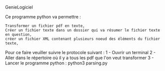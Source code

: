 GenieLogiciel

Ce programme python va permettre :

    Transformer un fichier pdf en texte,
    Créer un fichier texte dans un dossier qui va résumer le fichier texte en question,
    créer un fichier XML contenant plusieurs noeud des éléments du fichier texte,

Pour ce faire veuiller suivre le protocole suivant : 1 - Ouvrir un terminal 2 - Aller dans le répertoire où il y a tous les pdf que l'on veut transformer 3 - Lancer le programme python : python3 parsing.py

